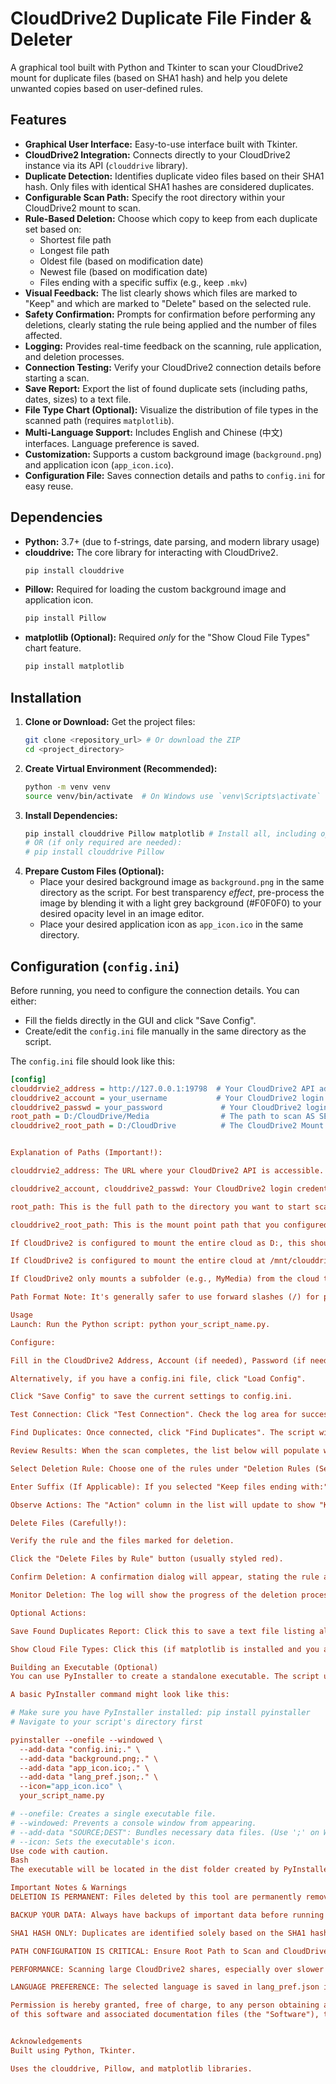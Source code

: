 # CloudDrive2 Duplicate File Finder & Deleter

A graphical tool built with Python and Tkinter to scan your CloudDrive2 mount for duplicate files (based on SHA1 hash) and help you delete unwanted copies based on user-defined rules.

## Features

*   **Graphical User Interface:** Easy-to-use interface built with Tkinter.
*   **CloudDrive2 Integration:** Connects directly to your CloudDrive2 instance via its API (`clouddrive` library).
*   **Duplicate Detection:** Identifies duplicate video files based on their SHA1 hash. Only files with identical SHA1 hashes are considered duplicates.
*   **Configurable Scan Path:** Specify the root directory within your CloudDrive2 mount to scan.
*   **Rule-Based Deletion:** Choose which copy to keep from each duplicate set based on:
    *   Shortest file path
    *   Longest file path
    *   Oldest file (based on modification date)
    *   Newest file (based on modification date)
    *   Files ending with a specific suffix (e.g., keep `.mkv`)
*   **Visual Feedback:** The list clearly shows which files are marked to "Keep" and which are marked to "Delete" based on the selected rule.
*   **Safety Confirmation:** Prompts for confirmation before performing any deletions, clearly stating the rule being applied and the number of files affected.
*   **Logging:** Provides real-time feedback on the scanning, rule application, and deletion processes.
*   **Connection Testing:** Verify your CloudDrive2 connection details before starting a scan.
*   **Save Report:** Export the list of found duplicate sets (including paths, dates, sizes) to a text file.
*   **File Type Chart (Optional):** Visualize the distribution of file types in the scanned path (requires `matplotlib`).
*   **Multi-Language Support:** Includes English and Chinese (中文) interfaces. Language preference is saved.
*   **Customization:** Supports a custom background image (`background.png`) and application icon (`app_icon.ico`).
*   **Configuration File:** Saves connection details and paths to `config.ini` for easy reuse.

## Dependencies

*   **Python:** 3.7+ (due to f-strings, date parsing, and modern library usage)
*   **clouddrive:** The core library for interacting with CloudDrive2.
    ```bash
    pip install clouddrive
    ```
*   **Pillow:** Required for loading the custom background image and application icon.
    ```bash
    pip install Pillow
    ```
*   **matplotlib (Optional):** Required *only* for the "Show Cloud File Types" chart feature.
    ```bash
    pip install matplotlib
    ```

## Installation

1.  **Clone or Download:** Get the project files:
    ```bash
    git clone <repository_url> # Or download the ZIP
    cd <project_directory>
    ```
2.  **Create Virtual Environment (Recommended):**
    ```bash
    python -m venv venv
    source venv/bin/activate  # On Windows use `venv\Scripts\activate`
    ```
3.  **Install Dependencies:**
    ```bash
    pip install clouddrive Pillow matplotlib # Install all, including optional matplotlib
    # OR (if only required are needed):
    # pip install clouddrive Pillow
    ```
4.  **Prepare Custom Files (Optional):**
    *   Place your desired background image as `background.png` in the same directory as the script. For best transparency *effect*, pre-process the image by blending it with a light grey background (#F0F0F0) to your desired opacity level in an image editor.
    *   Place your desired application icon as `app_icon.ico` in the same directory.

## Configuration (`config.ini`)

Before running, you need to configure the connection details. You can either:

*   Fill the fields directly in the GUI and click "Save Config".
*   Create/edit the `config.ini` file manually in the same directory as the script.

The `config.ini` file should look like this:

```ini
[config]
clouddrvie2_address = http://127.0.0.1:19798  # Your CloudDrive2 API address
clouddrive2_account = your_username           # Your CloudDrive2 login username (if needed)
clouddrive2_passwd = your_password             # Your CloudDrive2 login password (if needed)
root_path = D:/CloudDrive/Media                # The path to scan AS SEEN BY THIS SCRIPT/OS
clouddrive2_root_path = D:/CloudDrive          # The CloudDrive2 Mount Point Path AS CONFIGURED IN CloudDrive2


Explanation of Paths (Important!):

clouddrvie2_address: The URL where your CloudDrive2 API is accessible.

clouddrive2_account, clouddrive2_passwd: Your CloudDrive2 login credentials (leave blank if not required by your setup).

root_path: This is the full path to the directory you want to start scanning from the perspective of the operating system running this script. For example, if your CloudDrive is mounted as D:\CloudDrive on Windows, and you want to scan the Media folder inside it, this would be D:/CloudDrive/Media or D:\CloudDrive\Media.

clouddrive2_root_path: This is the mount point path that you configured within the CloudDrive2 application itself. It's used to calculate the relative path within the cloud drive. Examples:

If CloudDrive2 is configured to mount the entire cloud as D:, this should be D: or D:/.

If CloudDrive2 is configured to mount the entire cloud at /mnt/clouddrive on Linux, this should be /mnt/clouddrive.

If CloudDrive2 only mounts a subfolder (e.g., MyMedia) from the cloud to D:\, this value should still likely represent the root mount point (D:\ in this case), and root_path would be D:\. The script calculates the relative path based on how root_path relates to clouddrive2_root_path.

Path Format Note: It's generally safer to use forward slashes (/) for paths in the config file, even on Windows, or use double backslashes (\\). Avoid copy-pasting paths directly from file explorers if possible, as it can sometimes include invisible characters. Manually typing paths is recommended if you encounter connection or scanning errors.

Usage
Launch: Run the Python script: python your_script_name.py.

Configure:

Fill in the CloudDrive2 Address, Account (if needed), Password (if needed), Root Path to Scan, and Mount Point fields.

Alternatively, if you have a config.ini file, click "Load Config".

Click "Save Config" to save the current settings to config.ini.

Test Connection: Click "Test Connection". Check the log area for success or failure messages. Address any configuration issues if it fails.

Find Duplicates: Once connected, click "Find Duplicates". The script will scan the specified path. This may take time depending on the number of files. Progress is shown in the log.

Review Results: When the scan completes, the list below will populate with sets of duplicate video files found.

Select Deletion Rule: Choose one of the rules under "Deletion Rules (Select ONE to Keep)".

Enter Suffix (If Applicable): If you selected "Keep files ending with:", enter the desired suffix (e.g., .mkv, -keep.mp4) in the "Suffix:" entry box.

Observe Actions: The "Action" column in the list will update to show "Keep" or "Delete" based on the selected rule. Files marked "Delete" (usually shown in red) are the ones targeted for removal.

Delete Files (Carefully!):

Verify the rule and the files marked for deletion.

Click the "Delete Files by Rule" button (usually styled red).

Confirm Deletion: A confirmation dialog will appear, stating the rule and the number of files to be deleted. Read this carefully. Click "Yes" to proceed with permanent deletion, or "No" to cancel.

Monitor Deletion: The log will show the progress of the deletion process.

Optional Actions:

Save Found Duplicates Report: Click this to save a text file listing all the duplicate sets found (before deletion).

Show Cloud File Types: Click this (if matplotlib is installed and you are connected) to see a pie chart of file extensions in the scanned path.

Building an Executable (Optional)
You can use PyInstaller to create a standalone executable. The script uses resource_path to help locate config.ini, background.png, app_icon.ico, and lang_pref.json when bundled.

A basic PyInstaller command might look like this:

# Make sure you have PyInstaller installed: pip install pyinstaller
# Navigate to your script's directory first

pyinstaller --onefile --windowed \
  --add-data "config.ini;." \
  --add-data "background.png;." \
  --add-data "app_icon.ico;." \
  --add-data "lang_pref.json;." \
  --icon="app_icon.ico" \
  your_script_name.py

# --onefile: Creates a single executable file.
# --windowed: Prevents a console window from appearing.
# --add-data "SOURCE;DEST": Bundles necessary data files. (Use ';' on Windows, ':' on Linux/macOS)
# --icon: Sets the executable's icon.
Use code with caution.
Bash
The executable will be located in the dist folder created by PyInstaller. Note that you might need to adjust --add-data paths and the separator (; or :) depending on your OS and file locations.

Important Notes & Warnings
DELETION IS PERMANENT: Files deleted by this tool are permanently removed from your CloudDrive2 storage. There is usually NO RECYCLE BIN. Use this tool with extreme caution.

BACKUP YOUR DATA: Always have backups of important data before running deletion tools.

SHA1 HASH ONLY: Duplicates are identified solely based on the SHA1 hash provided by CloudDrive2. Files with different content but the same name/size/date will not be flagged as duplicates. Files with identical content but different names will be flagged.

PATH CONFIGURATION IS CRITICAL: Ensure Root Path to Scan and CloudDrive2 Mount Point are set correctly according to the explanations above. Incorrect paths can lead to scan failures or unexpected behavior.

PERFORMANCE: Scanning large CloudDrive2 shares, especially over slower connections, can take a significant amount of time. The GUI might appear unresponsive during intense scanning or deletion phases – check the log for progress.

LANGUAGE PREFERENCE: The selected language is saved in lang_pref.json in the application's directory.

Permission is hereby granted, free of charge, to any person obtaining a copy
of this software and associated documentation files (the "Software"), to deal


Acknowledgements
Built using Python, Tkinter.

Uses the clouddrive, Pillow, and matplotlib libraries.

